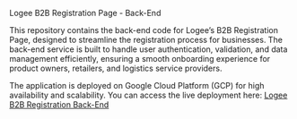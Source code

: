 Logee B2B Registration Page - Back-End

This repository contains the back-end code for Logee’s B2B Registration Page, designed to streamline the registration process for businesses. The back-end service is built to handle user authentication, validation, and data management efficiently, ensuring a smooth onboarding experience for product owners, retailers, and logistics service providers.

The application is deployed on Google Cloud Platform (GCP) for high availability and scalability. You can access the live deployment here: [Logee B2B Registration Back-End](https://logeeregistbe-210399500671.asia-east1.run.app/)
